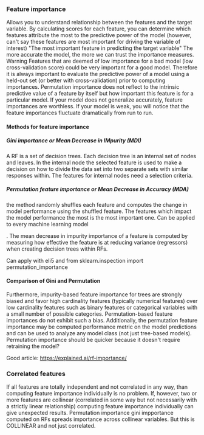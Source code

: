 ### Feature importance
Allows you to understand relationship between the features and the target variable.
By calculating scores for each feature, you can determine which features attribute the most to the predictive power of the model (however, can't say these features are most important for driving the variable of interest)
"The most important feature in predicting the target variable"
The more accurate the model, the more we can trust the importance measures. 
Warning Features that are deemed of low importance for a bad model (low cross-validation score) could be very important for a good model. Therefore it is always important to evaluate the predictive power of a model using a held-out set (or better with cross-validation) prior to computing importances. Permutation importance does not reflect to the intrinsic predictive value of a feature by itself but how important this feature is for a particular model.
 If your model does not generalize accurately, feature importances are worthless. If your model is weak, you will notice that the feature importances fluctuate dramatically from run to run. 

#### Methods for feature importance
##### Gini importance or Mean Decrease in IMpurity (MDI)
A RF is a set of decision trees. Each decision tree is an internal set of nodes and leaves. In the internal node the selected feature is used to make a decision on how to divide the data set into two separate sets with similar responses within. The features for internal nodes need a selection criteria. 
##### Permutation feature importance or Mean Decrease in Accuracy (MDA)
 the method randomly shuffles each feature and computes the change in model performance using the shuffled feature. The features which impact the model performance the most is the most important one. 
Can be applied to every machine learning model

. The mean decrease in impurity importance of a feature is computed by measuring how effective the feature is at reducing variance (regressors) when creating decision trees within RFs.

Can apply with eli5 and from sklearn.inspection import permutation_importance

#### Comparison of Gini and Permutation
Furthermore, impurity-based feature importance for trees are strongly biased and favor high cardinality features (typically numerical features) over low cardinality features such as binary features or categorical variables with a small number of possible categories.
Permutation-based feature importances do not exhibit such a bias. Additionally, the permutation feature importance may be computed performance metric on the model predictions and can be used to analyze any model class (not just tree-based models).
Permutation importance should be quicker because it doesn't require retraining the model?

Good article: https://explained.ai/rf-importance/ 

### Correlated features
If all features are totally independent and not correlated in any way, than computing feature importance individually is no problem. If, however, two or more features are collinear (correlated in some way but not necessarily with a strictly linear relationship) computing feature importance individually can give unexpected results.
Permutation importance gini impportance computed on RFs spreads importance across collinear variables. But this is COLLINEAR and not just correlated.


